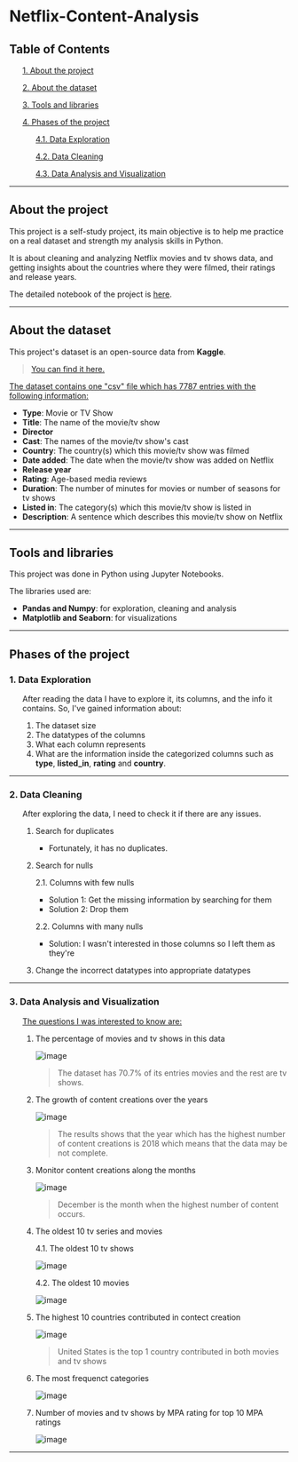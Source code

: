 # Netflix-Content-Analysis
## __Table of Contents__ ##
<ul>

[1. About the project](#about-the-project)

[2. About the dataset](#about-the-dataset)

[3. Tools and libraries](#tools-and-libraries)

[4. Phases of the project](#phases-of-the-project)

<ul>

  [4.1. Data Exploration](#1-data-exploration)

  [4.2. Data Cleaning](#2-data-cleaning)

  [4.3. Data Analysis and Visualization](#3-data-analysis-and-visualization)

</ul>

</ul>

<hr>

## __About the project__ ##
This project is a self-study project, its main objective is to help me practice on a real dataset and strength my analysis skills in Python.
<br>

It is about cleaning and analyzing Netflix movies and tv shows data, and getting insights about the countries where they were filmed, their ratings and release years.
<br>

The detailed notebook of the project is [here](Analyzing%20Netflix%20Data.ipynb).

<hr>

## __About the dataset__ ##
This project's dataset is an open-source data from __Kaggle__.
<br>

> [You can find it here.](https://www.kaggle.com/datasets/shivamb/netflix-shows)

<u>
The dataset contains one "csv" file which has 7787 entries with the following information:
</u>

* __Type__: Movie or TV Show
* __Title__: The name of the movie/tv show
* __Director__
* __Cast__: The names of the movie/tv show's cast
* __Country__: The country(s) which this movie/tv show was filmed
* __Date added__: The date when the movie/tv show was added on Netflix
* __Release year__
* __Rating__: Age-based media reviews
* __Duration__: The number of minutes for movies or number of seasons for tv shows
* __Listed in__: The category(s) which this movie/tv show is listed in
* __Description__: A sentence which describes this movie/tv show on Netflix

<hr>

## __Tools and libraries__ ##
This project was done in Python using Jupyter Notebooks.

The libraries used are:
* __Pandas and Numpy__: for exploration, cleaning and analysis
* __Matplotlib and Seaborn__: for visualizations

<hr>

## __Phases of the project__ ##
### 1. Data Exploration ###

<ul>

After reading the data I have to explore it, its columns, and the info it contains. So, I've gained information about:

1. The dataset size
2. The datatypes of the columns
3. What each column represents
4. What are the information inside the categorized columns such as  __type__, __listed_in__, __rating__ and __country__.

</ul>

<hr>

### 2. Data Cleaning ###

<ul>

After exploring the data, I need to check it if there are any issues.

1. Search for duplicates
  
    * Fortunately, it has no duplicates.

2. Search for nulls

    2.1. Columns with few nulls

   * Solution 1: Get the missing information by searching for them
   * Solution 2: Drop them
    
    2.2. Columns with many nulls

    * Solution: I wasn't interested in those columns so I left them as they're

3. Change the incorrect datatypes into appropriate datatypes

</ul>

<hr>

### 3. Data Analysis and Visualization ###

<ul>

<u>
The questions I was interested to know are:
</u>

1. The percentage of movies and tv shows in this data

  <ul>
  
  ![image](https://user-images.githubusercontent.com/70551007/222007443-a711f14f-7d65-4149-97bf-0f33afc9ae99.png)

  > The dataset has 70.7% of its entries movies and the rest are tv shows.
  
  </ul>


2. The growth of content creations over the years

  <ul>
  
  ![image](https://user-images.githubusercontent.com/70551007/222007386-455595d6-92fa-4f07-bf9b-733f9f85434a.png)

  > The results shows that the year which has the highest number of content creations is 2018 which means that the data may be not complete.
  
  </ul>

3. Monitor content creations along the months
  <ul>
  
  ![image](https://user-images.githubusercontent.com/70551007/222007273-1352b673-4c90-4e8d-a07c-445333d3be0d.png)

  > December is the month when the highest number of content occurs.
  
  </ul>

4. The oldest 10 tv series and movies
  <ul>
  
  4.1. The oldest 10 tv shows
  
  ![image](https://user-images.githubusercontent.com/70551007/222007153-a06c604d-2f47-44e7-acbb-9c53a5869854.png)

  4.2. The oldest 10 movies
  
  ![image](https://user-images.githubusercontent.com/70551007/222007184-d4adfe53-377f-4444-bc8a-a70e44317a75.png)

  </ul>

5. The highest 10 countries contributed in contect creation
  <ul>
  
  ![image](https://user-images.githubusercontent.com/70551007/222006781-0a5e77a2-6564-41c1-9d86-eba8100c9341.png)
  
  > United States is the top 1 country contributed in both movies and tv shows
  
  </ul>
  
6. The most frequenct categories
  <ul>
  
  ![image](https://user-images.githubusercontent.com/70551007/222006721-3aaac1cc-3851-4a1a-b752-9ff7ce5ddd09.png)

  </ul>

7. Number of movies and tv shows by MPA rating for top 10 MPA ratings
  <ul>
  
  ![image](https://user-images.githubusercontent.com/70551007/222007002-48d47f5d-ce4d-457f-85d5-ccee0a769532.png)

  </ul>

</ul>

<hr>
